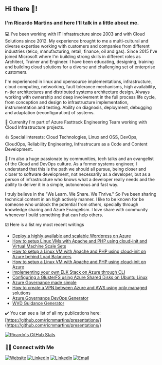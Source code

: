 <h2>Hi there 👋!</h2>

<h3>I'm Ricardo Martins and here I'll talk in a little about me.</h3>

💻 I've been working with IT Infrastructure since 2003 and with Cloud Solutions since 2012. My experience brought to me a multi-cultural and diverse expertise working with customers and companies from different industries (telco, manufacturing, retail, finance, oil and gas). Since 2015 I've joined Microsoft where I'm building strong skills in different roles as Architect, Trainer and Engineer. I have been educating, designing, training and building cloud solutions for a diverse and challenging set of enterprise customers.

I'm experienced in linux and opensource implementations, infrastructure, cloud computing, networking, fault tolerance mechanisms, high availability, n-tier architectures and distributed systems architecture design. Always working with ownership and deep involvement in the full process life cycle, from conception and design to infrastructure implementation, instrumentation and testing. Ability on diagnosis, deployment, debugging and adaptation (reconfiguration) of systems.

💼 Currenlty I'm part of Azure Fasttrack Engineering Team working with Cloud Infrastructure projects.

👍 Special interests: Cloud Technologies, Linux and OSS, DevOps, CloudOps, Reliability Engineering, Infrastrucure as a Code and Content Development.

💬 I’m also a huge passionate by communities, tech talks and an evangelist of the Cloud and DevOps culture. As a former systems engineer, I understand that this is the path we should all pursue, being closer and closer to software development, not necessarily as a developer, but as a person of infrastructure who knows what a developer really needs and the ability to deliver it in a simple, autonomous and fast way. 

I truly  believe in the "We Learn. We Share. We Thrive." So I've been sharing technical content in an high actively manner. I like to be known for be someone who unblock the potential from others, specially through knowledge sharing and Azure Evangelism. I love share with community whenever I build something that can help others.

☑️ Here is a list my most recent writings

* [Deploy a highly available and scalable Wordpress on Azure](https://github.com/ricmmartins/highly-available-scalable-wordpress-azure/)
* [How to setup Linux VMs with Apache and PHP using cloud-init and Virtual Machine Scale Sets](https://github.com/ricmmartins/linuxvm-cloud-init-vmss)
* [How to setup a Linux VM with Apache and PHP using cloud-init on Azure behind Load Balancers](https://github.com/ricmmartins/linuxvm-cloud-init-loadbalancer/)
* [How to setup a Linux VM with Apache and PHP using cloud-init on Azure](https://github.com/ricmmartins/linuxvm-cloud-init/)
* [Implementing your own ELK Stack on Azure through CLI](https://github.com/ricmmartins/elk-stack-azure)
* [Configuring a GlusterFS using Azure Shared Disks on Ubuntu Linux](https://github.com/ricmmartins/glusterfs-azure-shared-disks)
* [Azure Governance made simple](https://github.com/ricmmartins/azure-governance-made-simple)
* [How to create a VPN between Azure and AWS using only managed solutions](https://github.com/ricmmartins/azure-vpn-aws)
* [Azure Governance DevOps Generator](https://github.com/ricmmartins/azuredevopsgenerator/tree/master/azuregovernance)
* [WVD Guidance Generator](https://github.com/ricmmartins/wvdguidance)

✔️ You can see a list of all my publications here: [https://github.com/ricmmartins/presentations/](https://github.com/ricmmartins/presentations/)


[![Ricardo's GitHub Stats](https://github-readme-stats.vercel.app/api?username=ricmmartins&show_icons=true)](https://github.com/ricmmartins)

<h3> 🤝🏻 Connect with Me </h3>

<p align="left">
<a href="https://rmartins.cloud/"><img alt="Website" src="https://img.shields.io/badge/Website-rmartins.cloud-blue?style=flat-square&logo=google-chrome"></a>
<a href="https://www.linkedin.com/in/ricmmartins/"><img alt="LinkedIn" src="https://img.shields.io/badge/LinkedIn-Ricardo%20Martins-blue?style=flat-square&logo=linkedin"></a>
<a href="https://www.twitter.com/ricmmartins/"><img alt="LinkedIn" src="https://img.shields.io/badge/Twitter-Ricardo%20Martins-blue?style=flat-square&logo=twitter"></a>
<a href="mailto:rmmartins@outlook.com"><img alt="Email" src="https://img.shields.io/badge/Email-rmmartins@outlook.com-blue?style=flat-square&logo=gmail"></a>
</p>


<!-- ### Hi there 👋-->

<!--
**ricmmartins/ricmmartins** is a ✨ _special_ ✨ repository because its `README.md` (this file) appears on your GitHub profile.

Here are some ideas to get you started:

- 🔭 I’m currently working on ...
- 🌱 I’m currently learning ...
- 👯 I’m looking to collaborate on ...
- 🤔 I’m looking for help with ...
- 💬 Ask me about ...
- 📫 How to reach me: ...
- 😄 Pronouns: ...
- ⚡ Fun fact: ...
-->


